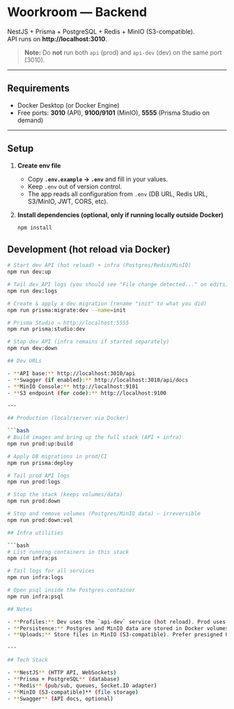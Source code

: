 # Woorkroom — Backend

NestJS + Prisma + PostgreSQL + Redis + MinIO (S3-compatible).  
API runs on **http://localhost:3010**.

> **Note:** Do **not** run both `api` (prod) and `api-dev` (dev) on the same port (3010).

---

## Requirements

- Docker Desktop (or Docker Engine)
- Free ports: **3010** (API), **9100/9101** (MinIO), **5555** (Prisma Studio on demand)

---

## Setup

1. **Create env file**  
   - Copy **`.env.example` → `.env`** and fill in your values.  
   - Keep `.env` out of version control.  
   - The app reads all configuration from `.env` (DB URL, Redis URL, S3/MinIO, JWT, CORS, etc).

2. **Install dependencies (optional, only if running locally outside Docker)**  
   ```bash
   npm install


## Development (hot reload via Docker)

```bash
# Start dev API (hot reload) + infra (Postgres/Redis/MinIO)
npm run dev:up

# Tail dev API logs (you should see "File change detected..." on edits)
npm run dev:logs

# Create & apply a dev migration (rename "init" to what you did)
npm run prisma:migrate:dev --name=init

# Prisma Studio → http://localhost:5555
npm run prisma:studio:dev

# Stop dev API (infra remains if started separately)
npm run dev:down

## Dev URLs

- **API base:** http://localhost:3010/api  
- **Swagger (if enabled):** http://localhost:3010/api/docs  
- **MinIO Console:** http://localhost:9101  
- **S3 endpoint (for code):** http://localhost:9100

---

## Production (local/server via Docker)

```bash
# Build images and bring up the full stack (API + infra)
npm run prod:up:build

# Apply DB migrations in prod/CI
npm run prisma:deploy

# Tail prod API logs
npm run prod:logs

# Stop the stack (keeps volumes/data)
npm run prod:down

# Stop and remove volumes (Postgres/MinIO data) — irreversible
npm run prod:down:vol

## Infra utilities

```bash
# List running containers in this stack
npm run infra:ps

# Tail logs for all services
npm run infra:logs

# Open psql inside the Postgres container
npm run infra:psql

## Notes

- **Profiles:** Dev uses the `api-dev` service (hot reload). Prod uses `api`.
- **Persistence:** Postgres and MinIO data are stored in Docker volumes; use `prod:down:vol` only if you intend to wipe data.
- **Uploads:** Store files in MinIO (S3-compatible). Prefer presigned URLs from the backend for direct-to-S3 uploads from the client.

---

## Tech Stack

- **NestJS** (HTTP API, WebSockets)
- **Prisma + PostgreSQL** (database)
- **Redis** (pub/sub, queues, Socket.IO adapter)
- **MinIO (S3-compatible)** (file storage)
- **Swagger** (API docs, optional)
